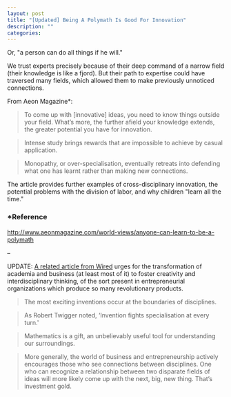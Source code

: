 ```yaml
---
layout: post
title: "[Updated] Being A Polymath Is Good For Innovation"
description: ""
categories: 
---
```


Or, "a person can do all things if he will."

We trust experts precisely because of their deep command of a narrow field (their knowledge is like a fjord). But their path to expertise could have traversed many fields, which allowed them to make previously unnoticed connections. 

From Aeon Magazine*:

>To come up with [innovative] ideas, you need to know things outside your field. What’s more, the further afield your knowledge extends, the greater potential you have for innovation.

> Intense study brings rewards that are impossible to achieve by casual application.

> Monopathy, or over-specialisation, eventually retreats into defending what one has learnt rather than making new connections.

The article provides further examples of cross-disciplinary innovation, the potential problems with the division of labor, and why children "learn all the time."

### *Reference

http://www.aeonmagazine.com/world-views/anyone-can-learn-to-be-a-polymath

–  

UPDATE: [A related article from Wired](http://www.wired.com/opinion/2013/12/165191) urges for the transformation of academia and business (at least most of it) to foster creativity and interdisciplinary thinking, of the sort present in entrepreneurial organizations which produce so many revolutionary products.


> The most exciting inventions occur at the boundaries of disciplines.

> As Robert Twigger noted, ‘Invention fights specialisation at every turn.'

> Mathematics is a gift, an unbelievably useful tool for understanding our surroundings.

> More generally, the world of business and entrepreneurship actively encourages those who see connections between disciplines. One who can recognize a relationship between two disparate fields of ideas will more likely come up with the next, big, new thing. That’s investment gold.



